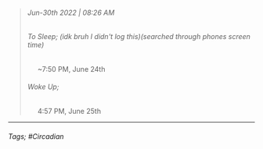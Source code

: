 >###### Jun-30th 2022 | 08:26 AM
>###### To Sleep; (idk bruh I didn't log this)(searched through phones screen time)
> $\quad$ ~7:50 PM, June 24th
>###### Woke Up;
> $\quad$ 4:57 PM, June 25th
> <br>

--- 

###### Tags; #Circadian